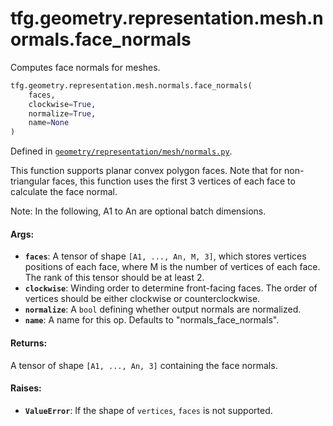 <div itemscope itemtype="http://developers.google.com/ReferenceObject">
<meta itemprop="name" content="tfg.geometry.representation.mesh.normals.face_normals" />
<meta itemprop="path" content="Stable" />
</div>

# tfg.geometry.representation.mesh.normals.face_normals

Computes face normals for meshes.

``` python
tfg.geometry.representation.mesh.normals.face_normals(
    faces,
    clockwise=True,
    normalize=True,
    name=None
)
```



Defined in [`geometry/representation/mesh/normals.py`](https://github.com/tensorflow/graphics/blob/master/tensorflow_graphics/geometry/representation/mesh/normals.py).

<!-- Placeholder for "Used in" -->

This function supports planar convex polygon faces. Note that for
non-triangular faces, this function uses the first 3 vertices of each
face to calculate the face normal.

Note:
  In the following, A1 to An are optional batch dimensions.

#### Args:

* <b>`faces`</b>: A tensor of shape `[A1, ..., An, M, 3]`, which stores vertices
    positions of each face, where M is the number of vertices of each face.
    The rank of this tensor should be at least 2.
* <b>`clockwise`</b>: Winding order to determine front-facing faces. The order of
     vertices should be either clockwise or counterclockwise.
* <b>`normalize`</b>: A `bool` defining whether output normals are normalized.
* <b>`name`</b>: A name for this op. Defaults to "normals_face_normals".


#### Returns:

A tensor of shape `[A1, ..., An, 3]` containing the face normals.


#### Raises:

* <b>`ValueError`</b>: If the shape of `vertices`, `faces` is not supported.